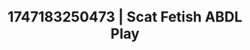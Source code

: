 ---
categories:
- Teacher fantasy
- Ethereal kink
- Body positivity
- Caressing curves
- Closeness kink
image: /assets/images/1747183250473.webp
layout: post
seo:
  description: Featured content with sensual Scat Fetish, ABDL Play. HD images available.
  keywords: Scat Fetish, ABDL Play
  og_image: /assets/images/1747183250473.webp
  schema_type: VisualArtwork
tags:
- '#1747183250473'
- Scat Fetish
- ABDL Play
title: 1747183250473 | Scat Fetish ABDL Play
---